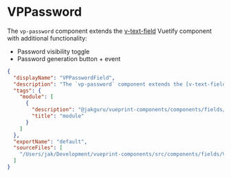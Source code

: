 # VPPassword

The `vp-password` component extends the [v-text-field](https://vuetifyjs.com/en/api/v-text-field/) Vuetify component with additional functionality:

* Password visibility toggle
* Password generation button + event

```json
{
  "displayName": "VPPasswordField",
  "description": "The `vp-password` component extends the [v-text-field](https://vuetifyjs.com/en/api/v-text-field/) Vuetify component with additional functionality:\n\n* Password visibility toggle\n* Password generation button + event",
  "tags": {
    "module": [
      {
        "description": "@jakguru/vueprint-components/components/fields/VPPassword",
        "title": "module"
      }
    ]
  },
  "exportName": "default",
  "sourceFiles": [
    "/Users/jak/Development/vueprint-components/src/components/fields/VPPassword.vue"
  ]
}
```

